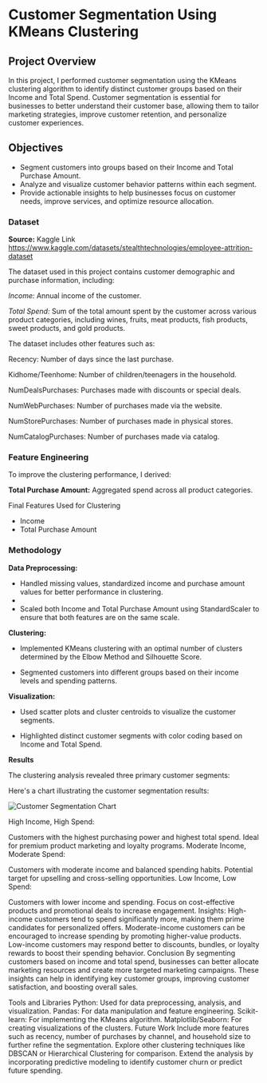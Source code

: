 # Customer Segmentation Using KMeans Clustering

## Project Overview

In this project, I performed customer segmentation using the KMeans clustering algorithm to identify distinct customer groups based on their Income and Total Spend. Customer segmentation is essential for businesses to better understand their customer base, allowing them to tailor marketing strategies, improve customer retention, and personalize customer experiences.

## Objectives

- Segment customers into groups based on their Income and Total Purchase Amount.
- Analyze and visualize customer behavior patterns within each segment.
- Provide actionable insights to help businesses focus on customer needs, improve services, and optimize resource allocation.

### Dataset

**Source:** Kaggle Link https://www.kaggle.com/datasets/stealthtechnologies/employee-attrition-dataset

The dataset used in this project contains customer demographic and purchase information, including:

_Income:_ Annual income of the customer.

_Total Spend:_ Sum of the total amount spent by the customer across various product categories, including wines, fruits, meat products, fish products, sweet products, and gold products.

The dataset includes other features such as:

Recency: Number of days since the last purchase.

Kidhome/Teenhome: Number of children/teenagers in the household.

NumDealsPurchases: Purchases made with discounts or special deals.

NumWebPurchases: Number of purchases made via the website.

NumStorePurchases: Number of purchases made in physical stores.

NumCatalogPurchases: Number of purchases made via catalog.

### Feature Engineering

To improve the clustering performance, I derived:

**Total Purchase Amount:** Aggregated spend across all product categories.

Final Features Used for Clustering

- Income
- Total Purchase Amount
  
### Methodology

**Data Preprocessing:**

- Handled missing values, standardized income and purchase amount values for better performance in clustering.
- 
- Scaled both Income and Total Purchase Amount using StandardScaler to ensure that both features are on the same scale.
  
**Clustering:**

- Implemented KMeans clustering with an optimal number of clusters determined by the Elbow Method and Silhouette Score.
  
- Segmented customers into different groups based on their income levels and spending patterns.
  
**Visualization:**

- Used scatter plots and cluster centroids to visualize the customer segments.
  
- Highlighted distinct customer segments with color coding based on Income and Total Spend.
  
**Results**

The clustering analysis revealed three primary customer segments:

Here's a chart illustrating the customer segmentation results:

![Customer Segmentation Chart](https://github.com/richardmukechiwa/Customer-Segmentation-Based-on-Income-and-Total-Spend-/blob/main/Clusterpic.png)

High Income, High Spend:

Customers with the highest purchasing power and highest total spend.
Ideal for premium product marketing and loyalty programs.
Moderate Income, Moderate Spend:

Customers with moderate income and balanced spending habits.
Potential target for upselling and cross-selling opportunities.
Low Income, Low Spend:

Customers with lower income and spending.
Focus on cost-effective products and promotional deals to increase engagement.
Insights:
High-income customers tend to spend significantly more, making them prime candidates for personalized offers.
Moderate-income customers can be encouraged to increase spending by promoting higher-value products.
Low-income customers may respond better to discounts, bundles, or loyalty rewards to boost their spending behavior.
Conclusion
By segmenting customers based on income and total spend, businesses can better allocate marketing resources and create more targeted marketing campaigns. These insights can help in identifying key customer groups, improving customer satisfaction, and boosting overall sales.

Tools and Libraries
Python: Used for data preprocessing, analysis, and visualization.
Pandas: For data manipulation and feature engineering.
Scikit-learn: For implementing the KMeans algorithm.
Matplotlib/Seaborn: For creating visualizations of the clusters.
Future Work
Include more features such as recency, number of purchases by channel, and household size to further refine the segmentation.
Explore other clustering techniques like DBSCAN or Hierarchical Clustering for comparison.
Extend the analysis by incorporating predictive modeling to identify customer churn or predict future spending.


